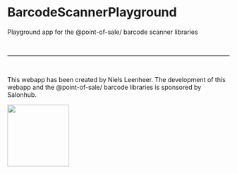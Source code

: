 # BarcodeScannerPlayground

Playground app for the @point-of-sale/ barcode scanner libraries

<br>

-----

<br>

This webapp has been created by Niels Leenheer. The development of this webapp and the @point-of-sale/ barcode libraries is sponsored by Salonhub.

<a href="https://salohub.nl"><img src="https://salonhub.nl/assets/images/salonhub.svg" width=140></a>
